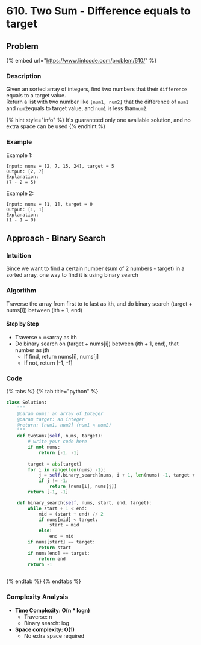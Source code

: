 # 610. Two Sum - Difference equals to target

## Problem

{% embed url="https://www.lintcode.com/problem/610/" %}

### Description

 Given an sorted array of integers, find two numbers that their `difference` equals to a target value.  
Return a list with two number like `[num1, num2]` that the difference of `num1` and `num2`equals to target value, and `num1` is less than`num2`.

{% hint style="info" %}
It's guaranteed only one available solution, and no extra space can be used
{% endhint %}

### Example

Example 1:

```text
Input: nums = [2, 7, 15, 24], target = 5 
Output: [2, 7] 
Explanation:
(7 - 2 = 5)
```

Example 2:

```text
Input: nums = [1, 1], target = 0
Output: [1, 1] 
Explanation:
(1 - 1 = 0)
```

## Approach - Binary Search

### Intuition

Since we want to find a certain number \(sum of 2 numbers - target\) in a sorted array, one way to find it is using binary search

### Algorithm

Traverse the array from first to to last as ith, and do binary search \(target + nums\[i\]\) between \(ith + 1, end\)

#### Step by Step

* Traverse `nums`array as ith
* Do binary search on \(target + nums\[i\]\) between \(ith + 1, end\), that number as jth
  * If find, return nums\[i\], nums\[j\]
  * If not, return \[-1, -1\]

### Code

{% tabs %}
{% tab title="python" %}
```python
class Solution:
    """
    @param nums: an array of Integer
    @param target: an integer
    @return: [num1, num2] (num1 < num2)
    """
    def twoSum7(self, nums, target):
        # write your code here
        if not nums:
            return [-1. -1]
        
        target = abs(target)
        for i in range(len(nums) -1):
            j = self.binary_search(nums, i + 1, len(nums) -1, target + nums[i])
            if j != -1:
                return (nums[i], nums[j])
        return [-1, -1]

    def binary_search(self, nums, start, end, target):
        while start + 1 < end:
            mid = (start + end) // 2
            if nums[mid] < target:
                start = mid
            else:
                end = mid
        if nums[start] == target:
            return start
        if nums[end] == target:
            return end
        return -1
        

```
{% endtab %}
{% endtabs %}

### Complexity Analysis

* **Time Complexity: O\(n \* logn\)**
  * Traverse: n
  * Binary search: log
* **Space complexity: O\(1\)**
  * No extra space required

